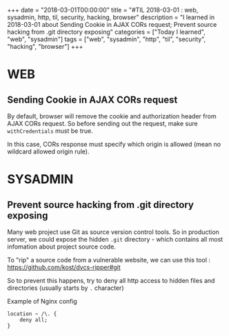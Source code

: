 +++
date = "2018-03-01T00:00:00"
title = "#TIL 2018-03-01 : web, sysadmin, http, til, security, hacking, browser"
description = "I learned in 2018-03-01 about Sending Cookie in AJAX CORs request; Prevent source hacking from .git directory exposing"
categories = ["Today I learned", "web", "sysadmin"]
tags = ["web", "sysadmin", "http", "til", "security", "hacking", "browser"]
+++


# WEB

## Sending Cookie in AJAX CORs request

By default, browser will remove the cookie and authorization header from AJAX CORs request. So
before sending out the request, make sure `withCredentials` must be true.

In this case, CORs response must specify which origin is allowed (mean
no wildcard allowed origin rule).

# SYSADMIN

## Prevent source hacking from .git directory exposing

Many web project use Git as source version control tools. So in production
server, we could expose the hidden `.git` directory - which contains all most
infomation about project source code.

To "rip" a source code from a vulnerable website, we can use this tool : https://github.com/kost/dvcs-ripper#git

So to prevent this happens, try to deny all http access to hidden files and
directories (usually starts by `.` character)

Example of Nginx config

```
location ~ /\. {
    deny all;
}
```
